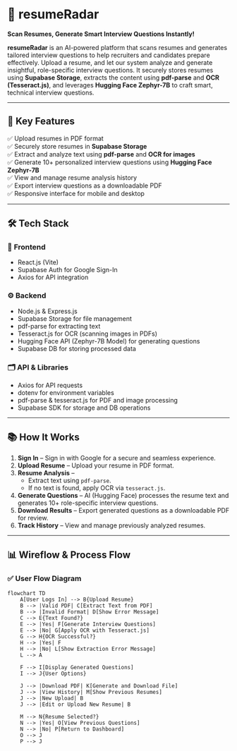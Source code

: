 # 🎯 **resumeRadar**  
**Scan Resumes, Generate Smart Interview Questions Instantly!**

**resumeRadar** is an AI-powered platform that scans resumes and generates tailored interview questions to help recruiters and candidates prepare effectively. Upload a resume, and let our system analyze and generate insightful, role-specific interview questions. It securely stores resumes using **Supabase Storage**, extracts the content using **pdf-parse** and **OCR (Tesseract.js)**, and leverages **Hugging Face Zephyr-7B** to craft smart, technical interview questions.

---

## 🚀 **Key Features**
✅ Upload resumes in PDF format  
✅ Securely store resumes in **Supabase Storage**  
✅ Extract and analyze text using **pdf-parse** and **OCR for images**  
✅ Generate 10+ personalized interview questions using **Hugging Face Zephyr-7B**  
✅ View and manage resume analysis history  
✅ Export interview questions as a downloadable PDF  
✅ Responsive interface for mobile and desktop  

---

## 🛠️ **Tech Stack**
### 🎨 **Frontend**
- React.js (Vite)  
- Supabase Auth for Google Sign-In  
- Axios for API integration  

### ⚙️ **Backend**
- Node.js & Express.js  
- Supabase Storage for file management  
- pdf-parse for extracting text  
- Tesseract.js for OCR (scanning images in PDFs)  
- Hugging Face API (Zephyr-7B Model) for generating questions  
- Supabase DB for storing processed data  

### 🗂️ **API & Libraries**
- Axios for API requests  
- dotenv for environment variables  
- pdf-parse & tesseract.js for PDF and image processing  
- Supabase SDK for storage and DB operations  

---

## 📚 **How It Works**
1. **Sign In** – Sign in with Google for a secure and seamless experience.  
2. **Upload Resume** – Upload your resume in PDF format.  
3. **Resume Analysis** –  
   - Extract text using `pdf-parse`.  
   - If no text is found, apply OCR via `tesseract.js`.  
4. **Generate Questions** – AI (Hugging Face) processes the resume text and generates 10+ role-specific interview questions.  
5. **Download Results** – Export generated questions as a downloadable PDF for review.  
6. **Track History** – View and manage previously analyzed resumes.  

---

## 📊 **Wireflow & Process Flow**

### ✅ **User Flow Diagram**
```mermaid
flowchart TD
    A[User Logs In] --> B{Upload Resume}
    B --> |Valid PDF| C[Extract Text from PDF]
    B --> |Invalid Format| D[Show Error Message]
    C --> E{Text Found?}
    E --> |Yes| F[Generate Interview Questions]
    E --> |No| G[Apply OCR with Tesseract.js]
    G --> H{OCR Successful?}
    H --> |Yes| F
    H --> |No| L[Show Extraction Error Message]
    L --> A

    F --> I[Display Generated Questions]
    I --> J{User Options}
    
    J --> |Download PDF| K[Generate and Download File]
    J --> |View History| M[Show Previous Resumes]
    J --> |New Upload| B
    J --> |Edit or Upload New Resume| B
    
    M --> N{Resume Selected?}
    N --> |Yes| O[View Previous Questions]
    N --> |No| P[Return to Dashboard]
    O --> J
    P --> J



